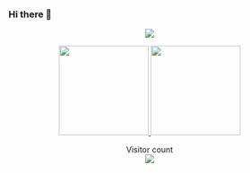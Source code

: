 ### Hi there 👋


<p align="center">
<img src= "https://media1.giphy.com/media/NytMLKyiaIh6VH9SPm/giphy.gif?cid=ecf05e47lj6bctczkzigkfrcpir0bs0oulcjbdplk4u81d8c&rid=giphy.gif&ct=ghttps://media1.giphy.com/media/NytMLKyiaIh6VH9SPm/giphy.gif?cid=ecf05e47lj6bctczkzigkfrcpir0bs0oulcjbdplk4u81d8c&rid=giphy.gif&ct=g">
</p>

<p align="center">
<a href="https://github.com/legend7bot">
  <img height="160em" src="https://github-readme-stats.vercel.app/api?username=legend7bot&show_icons=true&theme=radical&include_all_commits=true&count_private=tru"/>
  <img height="160em" src="https://github-readme-stats.vercel.app/api/top-langs/?username=legend7bot&layout=compact&langs_count=8&theme=radical"/>
</a>
</p>

<p align="center"> 
  Visitor count<br>
  <img src="https://profile-counter.glitch.me/legend7bot/count.svg" />
</p>
